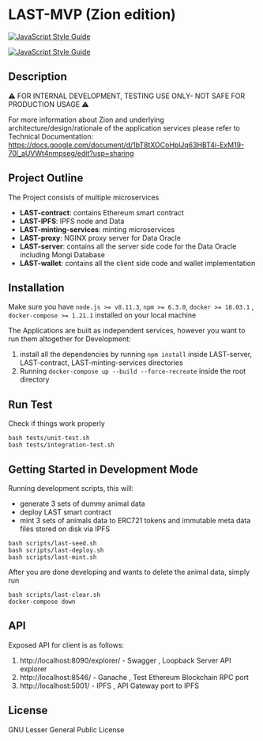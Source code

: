 # LAST-MVP (Zion edition)
[![JavaScript Style Guide](https://img.shields.io/badge/code_style-standard-brightgreen.svg)](https://standardjs.com)

[![JavaScript Style Guide](https://cdn.rawgit.com/standard/standard/master/badge.svg)](https://github.com/standard/standard)

## Description

⚠ FOR INTERNAL DEVELOPMENT, TESTING USE ONLY- NOT SAFE FOR PRODUCTION USAGE ⚠

For more information about Zion and underlying architecture/design/rationale of the application services please refer to Technical Documentation:
https://docs.google.com/document/d/1bT8tXOCoHplJq63HBT4i-ExM19-70l_aUVWt4nmpseg/edit?usp=sharing

## Project Outline

The Project consists of multiple microservices

- __LAST-contract__: contains Ethereum smart contract
- __LAST-IPFS__: IPFS node and Data
- __LAST-minting-services__: minting microservices
- __LAST-proxy__: NGINX proxy server for Data Oracle
- __LAST-server__: contains all the server side code for the Data Oracle including Mongi Database
- __LAST-wallet__: contains all the client side code and wallet implementation


## Installation
Make sure you have `node.js >= v8.11.3`, `npm >= 6.3.0`, `docker >= 18.03.1` , `docker-compose >= 1.21.1` installed on your local machine

The Applications are built as independent services, however you want to run them altogether for Development:

1. install all the dependencies by running `npm install` inside LAST-server, LAST-contract, LAST-minting-services directories
2. Running `docker-compose up --build --force-recreate` inside the root directory

## Run Test

Check if things work properly

```
bash tests/unit-test.sh
bash tests/integration-test.sh
```

## Getting Started in Development Mode

Running development scripts, this will:
  - generate 3 sets of dummy animal data
  - deploy LAST smart contract
  - mint 3 sets of animals data to ERC721 tokens and immutable meta data files stored on disk via IPFS

```
bash scripts/last-seed.sh 
bash scripts/last-deploy.sh 
bash scripts/last-mint.sh 
```
After you are done developing and wants to delete the animal data, simply run 

``` 
bash scripts/last-clear.sh
docker-compose down 
```

## API
Exposed API for client is as follows:
1. http://localhost:8090/explorer/ - Swagger , Loopback Server API explorer
2. http://localhost:8546/ - Ganache , Test Ethereum Blockchain RPC port
3. http://localhost:5001/ - IPFS , API Gateway port to IPFS

## License
GNU Lesser General Public License